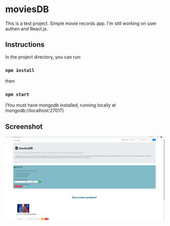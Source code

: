 # moviesDB

This is a test project. Simple movie records app. 
I'm still working on user authen and React.js.



## Instructions
In the project directory, you can run:
### `npm install`
then
### `npm start`
(You must have mongodb installed, running locally at mongodb://localhost:27017)

## Screenshot
![Image](attachments/screenshot1.png)

